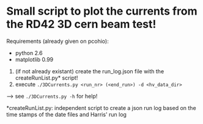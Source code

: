 # Small script to plot the currents from the RD42 3D cern beam test!

Requirements (already given on pcohio):
- python 2.6
- matplotlib 0.99


1. (if not already existant) create the run_log.json file with the createRunList.py* script!
2. execute ```./3DCurrents.py <run_nr> (<end_run>) -d <hv_data_dir>```

--> see ```./3DCurrents.py -h``` for help!

*createRunList.py: independent script to create a json run log based on the time stamps of the date files and Harris' run log 
